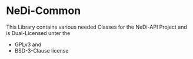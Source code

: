 # NeDi-Common

This Library contains various needed Classes for the NeDi-API Project and is Dual-Licensed unter the
- GPLv3 and
- BSD-3-Clause license


